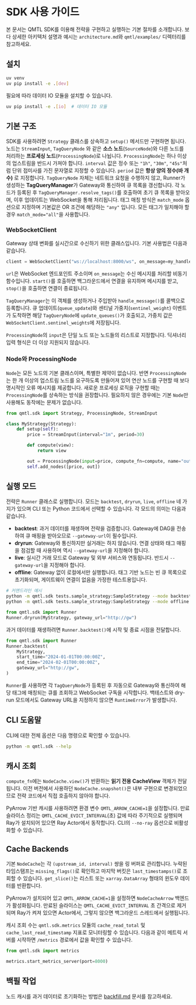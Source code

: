 # SDK 사용 가이드

본 문서는 QMTL SDK를 이용해 전략을 구현하고 실행하는 기본 절차를 소개합니다. 보다 상세한 아키텍처 설명과 예시는 `architecture.md`와 `qmtl/examples/` 디렉터리를 참고하세요.

## 설치

```bash
uv venv
uv pip install -e .[dev]
```

필요에 따라 데이터 IO 모듈을 설치할 수 있습니다.

```bash
uv pip install -e .[io]  # 데이터 IO 모듈
```

## 기본 구조


SDK를 사용하려면 `Strategy` 클래스를 상속하고 `setup()` 메서드만 구현하면 됩니다. 노드는 `StreamInput`, `TagQueryNode` 와 같은 **소스 노드**(`SourceNode`)와 다른 노드를 처리하는 **프로세싱 노드**(`ProcessingNode`)로 나뉩니다. `ProcessingNode`는 하나 이상의 업스트림을 반드시 가져야 합니다. `interval` 값은 정수 또는 `"1h"`, `"30m"`, `"45s"`처럼 단위 접미사를 가진 문자열로 지정할 수 있습니다. `period` 값은 **항상 양의 정수(바 개수)** 로 지정합니다. `TagQueryNode` 자체는 네트워크 요청을 수행하지 않고, Runner가 생성하는 **TagQueryManager**가 Gateway와 통신하여 큐 목록을 갱신합니다. 각 노드가 등록된 후 `TagQueryManager.resolve_tags()`를 호출하여 초기 큐 목록을 받아오며, 이후 업데이트는 WebSocket을 통해 처리됩니다. 태그 매칭 방식은 `match_mode` 옵션으로 지정하며 기본값은 OR 조건에 해당하는 `"any"` 입니다. 모든 태그가 일치해야 할 경우 `match_mode="all"`을 사용합니다.

### WebSocketClient

Gateway 상태 변화를 실시간으로 수신하기 위한 클래스입니다. 기본 사용법은 다음과 같습니다.

```python
client = WebSocketClient("ws://localhost:8000/ws", on_message=my_handler)
```

`url`은 WebSocket 엔드포인트 주소이며 `on_message`는 수신 메시지를 처리할 비동기 함수입니다. `start()`를 호출하면 백그라운드에서 연결을 유지하며 메시지를 받고, `stop()`을 호출하면 연결이 종료됩니다.

`TagQueryManager`는 이 객체를 생성하거나 주입받아 `handle_message()`를 콜백으로 등록합니다. 큐 업데이트(`queue_update`)와 센티널 가중치(`sentinel_weight`) 이벤트가 도착하면 해당 `TagQueryNode`에 `update_queues()`가 호출되고, 가중치 값은 `WebSocketClient.sentinel_weights`에 저장됩니다.


`ProcessingNode`의 `input`은 단일 노드 또는 노드들의 리스트로 지정합니다. 딕셔너리 입력 형식은 더 이상 지원되지 않습니다.

### Node와 ProcessingNode

`Node`는 모든 노드의 기본 클래스이며, 특별한 제약이 없습니다. 반면 `ProcessingNode`는 한 개 이상의 업스트림 노드를 요구하도록 만들어져 있어 연산 노드를 구현할 때 보다 명시적인 오류 메시지를 제공합니다. 새로운 프로세싱 로직을 구현할 때는 `ProcessingNode`를 상속하는 방식을 권장합니다. 필요하지 않은 경우에는 기본 `Node`만 사용해도 동작에는 문제가 없습니다.


```python
from qmtl.sdk import Strategy, ProcessingNode, StreamInput

class MyStrategy(Strategy):
    def setup(self):
        price = StreamInput(interval="1m", period=30)

        def compute(view):
            return view

        out = ProcessingNode(input=price, compute_fn=compute, name="out")
        self.add_nodes([price, out])
```

## 실행 모드

전략은 `Runner` 클래스로 실행합니다. 모드는 `backtest`, `dryrun`, `live`, `offline` 네 가지가 있으며 CLI 또는 Python 코드에서 선택할 수 있습니다. 각 모드의 의미는 다음과 같습니다.

- **backtest**: 과거 데이터를 재생하며 전략을 검증합니다. Gateway에 DAG을 전송하여 큐 매핑을 받아오므로 `--gateway-url`이 필수입니다.
- **dryrun**: Gateway와 통신하지만 실거래는 하지 않습니다. 연결 상태와 태그 매핑을 점검할 때 사용하며 역시 `--gateway-url`을 지정해야 합니다.
- **live**: 실시간 거래 모드로 Gateway 및 외부 서비스와 연동됩니다. 반드시 `--gateway-url`을 지정해야 합니다.
- **offline**: Gateway 없이 로컬에서만 실행합니다. 태그 기반 노드는 빈 큐 목록으로 초기화되며, 게이트웨이 연결이 없음을 가정한 테스트용입니다.

```bash
# 커맨드라인 예시
python -m qmtl.sdk tests.sample_strategy:SampleStrategy --mode backtest --start-time 2024-01-01 --end-time 2024-02-01 --gateway-url http://gw
python -m qmtl.sdk tests.sample_strategy:SampleStrategy --mode offline
```

```python
from qmtl.sdk import Runner
Runner.dryrun(MyStrategy, gateway_url="http://gw")
```

과거 데이터를 재생하려면 `Runner.backtest()`에 시작 및 종료 시점을 전달합니다.

```python
from qmtl.sdk import Runner
Runner.backtest(
    MyStrategy,
    start_time="2024-01-01T00:00:00Z",
    end_time="2024-02-01T00:00:00Z",
    gateway_url="http://gw",
)
```

`Runner`를 사용하면 각 `TagQueryNode`가 등록된 후 자동으로 Gateway와 통신하여
해당 태그에 매칭되는 큐를 조회하고 WebSocket 구독을 시작합니다. 백테스트와 dry-run 모드에서도 Gateway URL을 지정하지 않으면 `RuntimeError`가 발생합니다.

## CLI 도움말

CLI에 대한 전체 옵션은 다음 명령으로 확인할 수 있습니다.

```bash
python -m qmtl.sdk --help
```

## 캐시 조회

`compute_fn`에는 `NodeCache.view()`가 반환하는 **읽기 전용 CacheView** 객체가
전달됩니다. 이전 버전에서 사용하던 `NodeCache.snapshot()`은 내부 구현으로
변경되었으므로 전략 코드에서 직접 호출하지 않아야 합니다.

PyArrow 기반 캐시를 사용하려면 환경 변수 `QMTL_ARROW_CACHE=1`을 설정합니다.
만료 슬라이스 정리는 `QMTL_CACHE_EVICT_INTERVAL`(초) 값에 따라 주기적으로 실행되며
Ray가 설치되어 있으면 Ray Actor에서 동작합니다. CLI의 `--no-ray` 옵션으로 비활성화할 수 있습니다.

## Cache Backends

기본 `NodeCache`는 각 `(upstream_id, interval)` 쌍을 링 버퍼로 관리합니다. 누락된
타임스탬프는 `missing_flags()`로 확인하고 마지막 버킷은 `last_timestamps()`로 조회할
수 있습니다. `get_slice()`는 리스트 또는 `xarray.DataArray` 형태의 윈도우 데이터를
반환합니다.

PyArrow가 설치되어 있고 `QMTL_ARROW_CACHE=1`을 설정하면 `NodeCacheArrow` 백엔드가
활성화됩니다. 만료된 슬라이스는 `QMTL_CACHE_EVICT_INTERVAL` 초 간격으로 제거되며
Ray가 켜져 있으면 Actor에서, 그렇지 않으면 백그라운드 스레드에서 실행됩니다.

캐시 조회 수는 `qmtl.sdk.metrics` 모듈의 `cache_read_total` 및
`cache_last_read_timestamp` 지표로 모니터링할 수 있습니다. 다음과 같이 메트릭 서버를
시작하면 `/metrics` 경로에서 값을 확인할 수 있습니다.

```python
from qmtl.sdk import metrics

metrics.start_metrics_server(port=8000)
```

## 백필 작업

노드 캐시를 과거 데이터로 초기화하는 방법은
[backfill.md](backfill.md) 문서를 참고하세요.

